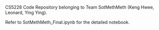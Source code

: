 CS5228 Code Repository belonging to Team SotMethMeth (Keng Hwee, Leonard, Ying Ying).
<p>
Refer to SotMethMeth_Final.ipynb for the detailed notebook.
</p>
